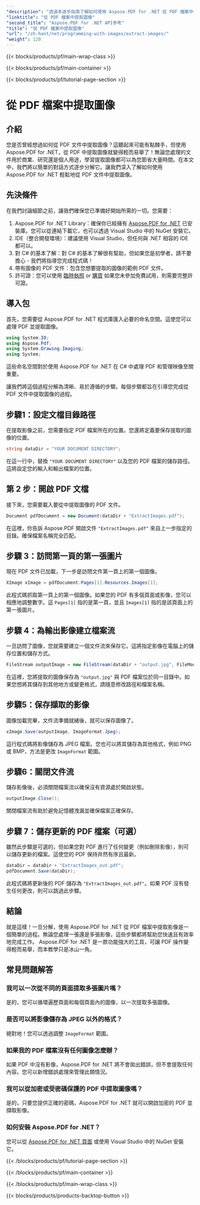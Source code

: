 ```yaml
---
"description": "透過本逐步指南了解如何使用 Aspose.PDF for .NET 從 PDF 檔案中擷取影像。按照簡單易懂的說明開始操作。"
"linktitle": "從 PDF 檔案中提取圖像"
"second_title": "Aspose.PDF for .NET API參考"
"title": "從 PDF 檔案中提取圖像"
"url": "/zh-hant/net/programming-with-images/extract-images/"
"weight": 120
---
```


{{< blocks/products/pf/main-wrap-class >}}

{{< blocks/products/pf/main-container >}}

{{< blocks/products/pf/tutorial-page-section >}}

# 從 PDF 檔案中提取圖像

## 介紹

您是否曾經想過如何從 PDF 文件中提取圖像？這聽起來可能有點棘手，但使用 Aspose.PDF for .NET，從 PDF 中提取圖像就變得輕而易舉了！無論您處理的文件用於商業、研究還是個人用途，學習提取圖像都可以為您節省大量時間。在本文中，我們將以簡單的對話方式逐步分解它。讓我們深入了解如何使用 Aspose.PDF for .NET 輕鬆地從 PDF 文件中提取圖像。

## 先決條件

在我們討論細節之前，讓我們確保您已準備好開始所需的一切。您需要：

1. Aspose.PDF for .NET Library：確保你已經擁有 [Aspose.PDF for .NET](https://releases.aspose.com/pdf/net/) 已安裝庫。您可以從連結下載它，也可以透過 Visual Studio 中的 NuGet 安裝它。
2. IDE（整合開發環境）：建議使用 Visual Studio，但任何與 .NET 相容的 IDE 都可以。
3. 對 C# 的基本了解：對 C# 的基本了解很有幫助，但如果您是初學者，請不要擔心 - 我們將指導您完成程式碼！
4. 帶有圖像的 PDF 文件：包含您想要提取的圖像的範例 PDF 文件。
5. 許可證：您可以使用 [臨時執照](https://purchase.aspose.com/temp或者ary-license/) or [購買](https://purchase.aspose.com/buy) 如果您未參加免費試用，則需要完整許可證。

## 導入包

首先，您需要從 Aspose.PDF for .NET 程式庫匯入必要的命名空間。這使您可以處理 PDF 並提取圖像。

```csharp
using System.IO;
using Aspose.Pdf;
using System.Drawing.Imaging;
using System;
```

這些命名空間對於使用 Aspose.PDF for .NET 在 C# 中處理 PDF 和管理映像至關重要。

讓我們將這個過程分解為清晰、易於遵循的步驟。每個步驟都旨在引導您完成從 PDF 文件中提取圖像的過程。

## 步驟1：設定文檔目錄路徑

在提取影像之前，您需要指定 PDF 檔案所在的位置。您還將定義要保存提取的圖像的位置。

```csharp
string dataDir = "YOUR DOCUMENT DIRECTORY";
```

在這一行中，替換 `"YOUR DOCUMENT DIRECTORY"` 以及您的 PDF 檔案的儲存路徑。這將設定您的輸入和輸出檔案的位置。

## 第 2 步：開啟 PDF 文檔

接下來，您需要載入要從中提取圖像的 PDF 文件。

```csharp
Document pdfDocument = new Document(dataDir + "ExtractImages.pdf");
```

在這裡，你告訴 Aspose.PDF 開啟文件 `"ExtractImages.pdf"` 來自上一步指定的目錄。確保檔案名稱完全匹配。

## 步驟 3：訪問第一頁的第一張圖片

現在 PDF 文件已加載，下一步是訪問文件第一頁上的第一個圖像。

```csharp
XImage xImage = pdfDocument.Pages[1].Resources.Images[1];
```

此程式碼抓取第一頁上的第一個圖像。如果您的 PDF 有多個頁面或影像，您可以相應地調整數字。這 `Pages[1]` 指的是第一頁，並且 `Images[1]` 指的是該頁面上的第一張圖片。

## 步驟 4：為輸出影像建立檔案流

一旦訪問了圖像，您就需要建立一個文件流來保存它。這將指定影像在電腦上的儲存位置和儲存方式。

```csharp
FileStream outputImage = new FileStream(dataDir + "output.jpg", FileMode.Create);
```

在這裡，您將提取的圖像保存為 `"output.jpg"` 與 PDF 檔案位於同一目錄中。如果您想將其儲存到其他地方或變更格式，請隨意修改路徑和檔案名稱。

## 步驟5：保存擷取的影像

圖像加載完畢，文件流準備就緒後，就可以保存圖像了。

```csharp
xImage.Save(outputImage, ImageFormat.Jpeg);
```

這行程式碼將影像儲存為 JPEG 檔案。您也可以將其儲存為其他格式，例如 PNG 或 BMP，方法是更改 `ImageFormat` 範圍。

## 步驟6：關閉文件流

儲存影像後，必須關閉檔案流以確保沒有資源處於開啟狀態。

```csharp
outputImage.Close();
```

關閉檔案流有助於避免記憶體洩漏並確保檔案正確保存。

## 步驟 7：儲存更新的 PDF 檔案（可選）

雖然此步驟是可選的，但如果您對 PDF 進行了任何變更（例如刪除影像），則可以儲存更新的檔案。這使您的 PDF 保持井然有序且最新。

```csharp
dataDir = dataDir + "ExtractImages_out.pdf";
pdfDocument.Save(dataDir);
```

此程式碼將更新後的 PDF 儲存為 `"ExtractImages_out.pdf"`。如果 PDF 沒有發生任何更改，則可以跳過此步驟。

## 結論

就是這樣！一旦分解，使用 Aspose.PDF for .NET 從 PDF 檔案中提取影像是一個簡單的過程。無論您處理一張還是多張影像，這些步驟都將幫助您快速且有效率地完成工作。 Aspose.PDF for .NET 是一款功能強大的工具，可讓 PDF 操作變得輕而易舉，而本教學只是冰山一角。 

## 常見問題解答

### 我可以一次從不同的頁面提取多張圖片嗎？
是的，您可以循環遍歷頁面和每個頁面內的圖像，以一次提取多張圖像。

### 是否可以將影像儲存為 JPEG 以外的格式？
絕對地！您可以透過調整 `ImageFormat` 範圍。

### 如果我的 PDF 檔案沒有任何圖像怎麼辦？
如果 PDF 中沒有影像，Aspose.PDF for .NET 將不會拋出錯誤，但不會提取任何內容。您可以新增錯誤處理來管理此類情況。

### 我可以從加密或受密碼保護的 PDF 中提取圖像嗎？
是的，只要您提供正確的密碼，Aspose.PDF for .NET 就可以開啟加密的 PDF 並擷取影像。

### 如何安裝 Aspose.PDF for .NET？
您可以從 [Aspose.PDF for .NET 頁面](https://releases.aspose.com/pdf/net/) 或使用 Visual Studio 中的 NuGet 安裝它。

{{< /blocks/products/pf/tutorial-page-section >}}

{{< /blocks/products/pf/main-container >}}

{{< /blocks/products/pf/main-wrap-class >}}

{{< blocks/products/products-backtop-button >}}